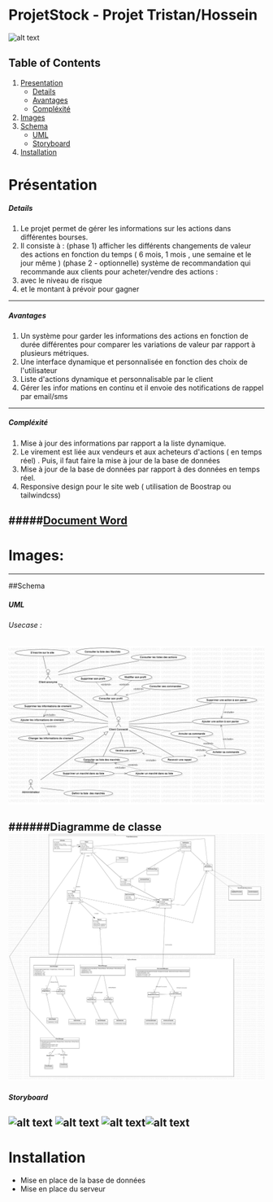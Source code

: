 # ProjetStock  - Projet Tristan/Hossein

![alt text](https://comparebrokers.co/img/ai-trader.jpg")
## Table of Contents
1. [Presentation](#Présentation)
    -  [Details](#Details)
    -  [Avantages](#Avantages)
    -  [Compléxité](#Compléxité)
2. [Images](#Images)
3. [Schema](#Schema)
    -  [UML](#Details)
    -  [Storyboard](#Storyboard)
4. [Installation](#Installation )


# Présentation

##### Details
1. Le projet permet de gérer les informations sur les actions dans différentes bourses. 
2. Il consiste à :
(phase 1) afficher les différents changements de valeur des actions en fonction du temps ( 6 mois, 1 mois , une semaine et le jour même )
 (phase 2 - optionnelle)  système de recommandation qui recommande aux clients pour acheter/vendre des actions :
1. avec le niveau de risque 
2. et le montant à prévoir pour gagner

------------


#####  Avantages
1. Un système pour garder les informations des actions en fonction de durée différentes pour comparer les variations de valeur par rapport à plusieurs métriques.
2. Une interface dynamique et personnalisée en fonction des choix de l'utilisateur
3. Liste d'actions dynamique et personnalisable par le client
4. Gérer les infor	mations en continu et il envoie des notifications  de rappel par email/sms

------------


##### Compléxité
1. Mise à jour des informations par rapport a la liste dynamique.
2. Le virement est liée aux vendeurs et aux acheteurs d'actions ( en temps réel) . Puis, il faut faire la mise à jour de la base de données
3. Mise à jour de la base de données par rapport à des données en temps réel.
4. Responsive design pour le site web ( utilisation de Boostrap ou tailwindcss)


#####[Document Word](https://view.officeapps.live.com/op/view.aspx?src=https%3A%2F%2Fraw.githubusercontent.com%2FPOEC-DOTNET-CLERMONT-2022%2FProjetStock%2Fmain%2FDocuments%2Fprojet%2520POEC%2520-%2520logiciel%2520vente%2520ou%2520achat%2520action.odt&wdOrigin=BROWSELINK)
------------

# Images:

------------
##Schema

##### UML
###### Usecase :
![alt text](https://raw.githubusercontent.com/POEC-DOTNET-CLERMONT-2022/ProjetStock/main/Documents/UML/Use_Case_Stock_Projet.jpg)

######Diagramme de classe
![alt text](https://raw.githubusercontent.com/POEC-DOTNET-CLERMONT-2022/ProjetStock/main/Documents/UML/Diagram_Stock_Projet.jpg)
------------
##### Storyboard
![alt text]() ![alt text]() ![alt text]()![alt text]()
------------
# Installation
 - Mise en place de la base de données
 - Mise en place du serveur 
